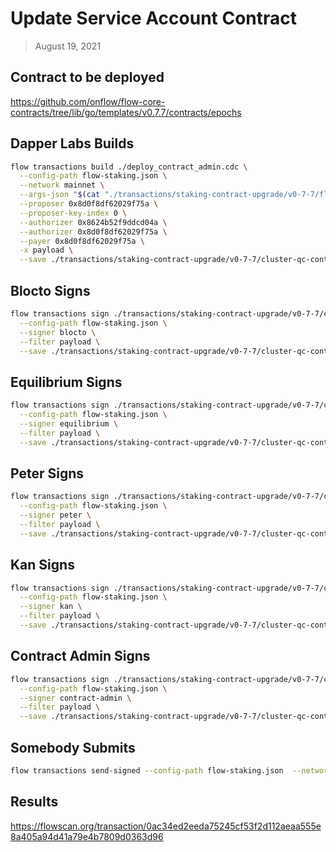 # Update Service Account Contract

> August 19, 2021

## Contract to be deployed

https://github.com/onflow/flow-core-contracts/tree/lib/go/templates/v0.7.7/contracts/epochs

## Dapper Labs Builds

```sh
flow transactions build ./deploy_contract_admin.cdc \
  --config-path flow-staking.json \
  --network mainnet \
  --args-json "$(cat "./transactions/staking-contract-upgrade/v0-7-7/flow-cluster-qc-arguments.json")" \
  --proposer 0x8d0f8df62029f75a \
  --proposer-key-index 0 \
  --authorizer 0x8624b52f9ddcd04a \
  --authorizer 0x8d0f8df62029f75a \
  --payer 0x8d0f8df62029f75a \
  -x payload \
  --save ./transactions/staking-contract-upgrade/v0-7-7/cluster-qc-contract-deployment-v0-7-7-unsigned.rlp
```

## Blocto Signs

```sh
flow transactions sign ./transactions/staking-contract-upgrade/v0-7-7/cluster-qc-contract-deployment-v0-7-7-unsigned.rlp \
  --config-path flow-staking.json \
  --signer blocto \
  --filter payload \
  --save ./transactions/staking-contract-upgrade/v0-7-7/cluster-qc-contract-deployment-v0-7-7-sig-1.rlp
```

## Equilibrium Signs

```sh
flow transactions sign ./transactions/staking-contract-upgrade/v0-7-7/cluster-qc-contract-deployment-v0-7-7-sig-1.rlp \
  --config-path flow-staking.json \
  --signer equilibrium \
  --filter payload \
  --save ./transactions/staking-contract-upgrade/v0-7-7/cluster-qc-contract-deployment-v0-7-7-sig-2.rlp
```

## Peter Signs

```sh
flow transactions sign ./transactions/staking-contract-upgrade/v0-7-7/cluster-qc-contract-deployment-v0-7-7-sig-2.rlp \
  --config-path flow-staking.json \
  --signer peter \
  --filter payload \
  --save ./transactions/staking-contract-upgrade/v0-7-7/cluster-qc-contract-deployment-v0-7-7-sig-3.rlp
```

## Kan Signs

```sh
flow transactions sign ./transactions/staking-contract-upgrade/v0-7-7/cluster-qc-contract-deployment-v0-7-7-sig-3.rlp \
  --config-path flow-staking.json \
  --signer kan \
  --filter payload \
  --save ./transactions/staking-contract-upgrade/v0-7-7/cluster-qc-contract-deployment-v0-7-7-sig-4.rlp
```

## Contract Admin Signs

```sh
flow transactions sign ./transactions/staking-contract-upgrade/v0-7-7/cluster-qc-contract-deployment-v0-7-7-sig-4.rlp \
  --config-path flow-staking.json \
  --signer contract-admin \
  --filter payload \
  --save ./transactions/staking-contract-upgrade/v0-7-7/cluster-qc-contract-deployment-v0-7-7-sig-complete.rlp
```

## Somebody Submits

```sh
flow transactions send-signed --config-path flow-staking.json  --network mainnet ./transactions/staking-contract-upgrade/v0-7-7/cluster-qc-contract-deployment-v0-7-7-sig-complete.rlp
```

## Results

https://flowscan.org/transaction/0ac34ed2eeda75245cf53f2d112aeaa555e8a405a94d41a79e4b7809d0363d96
